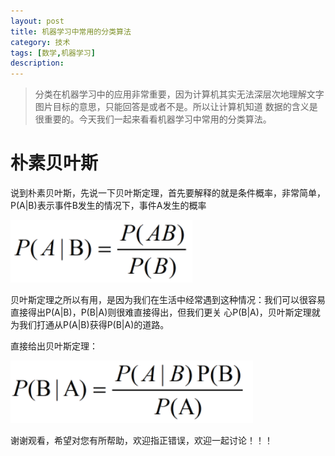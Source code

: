 ```yaml
---
layout: post
title: 机器学习中常用的分类算法
category: 技术
tags: [数学,机器学习]
description: 
---
```


> 分类在机器学习中的应用非常重要，因为计算机其实无法深层次地理解文字图片目标的意思，只能回答是或者不是。所以让计算机知道
数据的含义是很重要的。今天我们一起来看看机器学习中常用的分类算法。

# 朴素贝叶斯 #

说到朴素贝叶斯，先说一下贝叶斯定理，首先要解释的就是条件概率，非常简单，P(A|B)表示事件B发生的情况下，事件A发生的概率

<img src = '/assets/img/Classifier/equation1.png' height = '100px'>

贝叶斯定理之所以有用，是因为我们在生活中经常遇到这种情况：我们可以很容易直接得出P(A|B)，P(B|A)则很难直接得出，但我们更关
心P(B|A)，贝叶斯定理就为我们打通从P(A|B)获得P(B|A)的道路。 

直接给出贝叶斯定理：

<img src = '/assets/img/Classifier/equation2.png' height = '100px'>

谢谢观看，希望对您有所帮助，欢迎指正错误，欢迎一起讨论！！！



